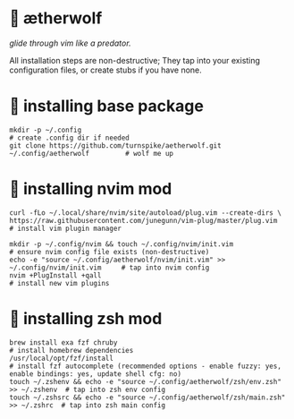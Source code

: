 # :wolf: ætherwolf

_glide through vim like a predator._

All installation steps are non-destructive;
They tap into your existing configuration files, or create stubs if you have none.


# :nut_and_bolt: installing base package

    mkdir -p ~/.config                                                                 # create .config dir if needed
    git clone https://github.com/turnspike/aetherwolf.git ~/.config/aetherwolf         # wolf me up
    
# :nut_and_bolt: installing nvim mod

    curl -fLo ~/.local/share/nvim/site/autoload/plug.vim --create-dirs \
    https://raw.githubusercontent.com/junegunn/vim-plug/master/plug.vim                # install vim plugin manager
    
    mkdir -p ~/.config/nvim && touch ~/.config/nvim/init.vim                           # ensure nvim config file exists (non-destructive)
    echo -e "source ~/.config/aetherwolf/nvim/init.vim" >> ~/.config/nvim/init.vim     # tap into nvim config
    nvim +PlugInstall +qall                                                            # install new vim plugins

# :nut_and_bolt: installing zsh mod
    brew install exa fzf chruby                                                        # install homebrew dependencies
    /usr/local/opt/fzf/install                                                         # install fzf autocomplete (recommended options - enable fuzzy: yes, enable bindings: yes, update shell cfg: no)
    touch ~/.zshenv && echo -e "source ~/.config/aetherwolf/zsh/env.zsh" >> ~/.zshenv  # tap into zsh env config
    touch ~/.zshsrc && echo -e "source ~/.config/aetherwolf/zsh/main.zsh" >> ~/.zshrc  # tap into zsh main config
